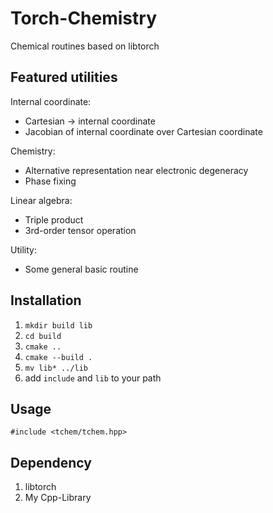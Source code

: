 # Torch-Chemistry
Chemical routines based on libtorch

## Featured utilities
Internal coordinate:
* Cartesian -> internal coordinate
* Jacobian of internal coordinate over Cartesian coordinate

Chemistry:
* Alternative representation near electronic degeneracy
* Phase fixing

Linear algebra:
* Triple product
* 3rd-order tensor operation

Utility:
* Some general basic routine

## Installation
1. `mkdir build lib`
2. `cd build`
3. `cmake ..`
4. `cmake --build .`
5. `mv lib* ../lib`
6. add `include` and `lib` to your path

## Usage
`#include <tchem/tchem.hpp>`

## Dependency
1. libtorch
2. My Cpp-Library